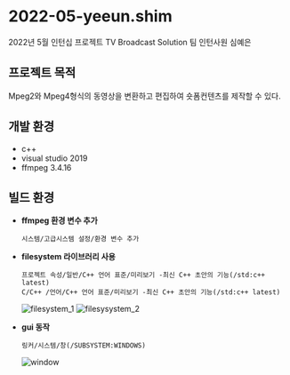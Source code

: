 # 2022-05-yeeun.shim

2022년 5월 인턴십 프로젝트
TV Broadcast Solution 팀 인턴사원 심예은

## 프로젝트 목적
Mpeg2와 Mpeg4형식의 동영상을 변환하고 편집하여 숏폼컨텐츠를 제작할 수 있다.

## 개발 환경
* c++
* visual studio 2019
* ffmpeg 3.4.16

## 빌드 환경
* **ffmpeg 환경 변수 추가**


  ```
  시스템/고급시스템 설정/환경 변수 추가
  ```
* **filesystem 라이브러리 사용**
  ``` 
  프로젝트 속성/일반/C++ 언어 표준/미리보기 -최신 C++ 초안의 기능(/std:c++ latest)
  C/C++ /언어/C++ 언어 표준/미리보기 -최신 C++ 초안의 기능(/std:c++ latest)
  ```
  ![filesystem_1](/uploads/bd673542aade2581e55143e02833ccd1/filesystem_1.png)
  ![filesysystem_2](/uploads/ac6bcf6d9b8f299f7f532643b1b3292d/filesysystem_2.png)
  
* **gui 동작**
  ```
  링커/시스템/창(/SUBSYSTEM:WINDOWS)
  ```
  ![window](/uploads/bdaa6872b16c4fd9ce63426214deda37/window.png)
